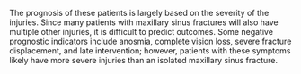 The prognosis of these patients is largely based on the severity of the injuries. Since many patients with maxillary sinus fractures will also have multiple other injuries, it is difficult to predict outcomes. Some negative prognostic indicators include anosmia, complete vision loss, severe fracture displacement, and late intervention; however, patients with these symptoms likely have more severe injuries than an isolated maxillary sinus fracture.